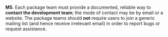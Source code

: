 **M5.** Each package team must provide a documented, reliable way to **contact the development
team**; the mode of contact may be by email or a website. The package teams should **not** require
users to join a generic mailing list (and hence receive irrelevant email) in order to report bugs or
request assistance. 

